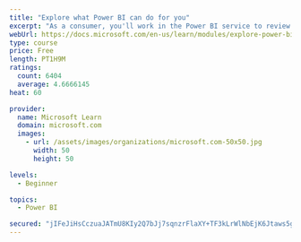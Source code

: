 ```yaml
---
title: "Explore what Power BI can do for you"
excerpt: "As a consumer, you'll work in the Power BI service to review and interact with content that has been shared with you. This module provides the foundational information that you need to work effectively in the Power BI service."
webUrl: https://docs.microsoft.com/en-us/learn/modules/explore-power-bi-service/
type: course
price: Free
length: PT1H9M
ratings:
  count: 6404
  average: 4.6666145
heat: 60

provider:
  name: Microsoft Learn
  domain: microsoft.com
  images:
    - url: /assets/images/organizations/microsoft.com-50x50.jpg
      width: 50
      height: 50

levels:
  - Beginner

topics:
  - Power BI

secured: "jIFeJiHsCczuaJATmU8KIy2Q7bJj7sqnzrFlaXY+TF3kLrWlNbEjK6Jtaws5g18snv/iUJgqSlyCQCKncQTNwgpi5tv0zqsyPIk9TN8U6l5+mqcjbO8bI0P/HOMZvH3dP7jIk01gcUj+O3yFoWXwvuTPhWIWxWylioLOYlWcLIjbFePnksKNQjOMps9FG7zsEhJ3yH0eBq2M6590vVYSDB1ZqTEJTYDS39Fqkipcpyx+nPj2RygGlG5wcrbfAqH5ach/oGdAUI8d6RMdQPFjbFaTd/Ro/ZuY5YNvAZVg+LFXJWE1j2Fk56/I3Q0QA20+Ik3oOvJnHDTR1Hdz19G87WcFRPcZ6Tb5qpr2TcUJ/RE1Owx46p2LldgsMOEVhdAlvZD7xXFd369mQHMALxgbm2Jfpnmh25QSlMevLj4QybA=;kMYt2Krg25DMVv9kbxh7Eg=="
---
```


